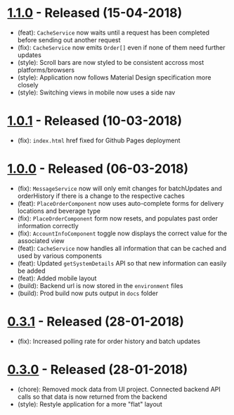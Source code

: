# [1.1.0](https://github.com/bcorbold/MobileServerFrontEnd/tree/1.1.0) - Released (15-04-2018)
- (feat): `CacheService` now waits until a request has been completed before sending out another request
- (fix): `CacheService` now emits `Order[]` even if none of them need further updates
- (style): Scroll bars are now styled to be consistent accross most platforms/browsers
- (style): Application now follows Material Design specification more closely
- (style): Switching views in mobile now uses a side nav

# [1.0.1](https://github.com/bcorbold/MobileServerFrontEnd/tree/1.0.1) - Released (10-03-2018)
- (fix): `index.html` href fixed for Github Pages deployment

# [1.0.0](https://github.com/bcorbold/MobileServerFrontEnd/tree/1.0.0) - Released (06-03-2018)
- (fix): `MessageService` now will only emit changes for batchUpdates and orderHistory if there is a change to the respective caches 
- (feat): `PlaceOrderComponent` now uses auto-complete forms for delivery locations and beverage type
- (fix): `PlaceOrderComponent` form now resets, and populates past order information correctly
- (fix): `AccountInfoComponent` toggle now displays the correct value for the associated view
- (feat): `CacheService` now handles all information that can be cached and used by various components
- (feat): Updated `getSystemDetails` API so that new information can easily be added
- (feat): Added mobile layout
- (build): Backend url is now stored in the `environment` files
- (build): Prod build now puts output in `docs` folder

# [0.3.1](https://github.com/bcorbold/MobileServerFrontEnd/tree/0.3.1) - Released (28-01-2018)
- (fix): Increased polling rate for order history and batch updates

# [0.3.0](https://github.com/bcorbold/MobileServerFrontEnd/tree/0.3.0) - Released (28-01-2018)
- (chore): Removed mock data from UI project. Connected backend API calls so that data is now returned from the backend
- (style): Restyle application for a more "flat" layout
